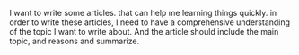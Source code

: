 I want to write some articles. 
that can help me learning things quickly.
in order to write these articles, 
I need to have a comprehensive understanding of the topic I want to write about.
And the article should include the main topic, and reasons and summarize.
